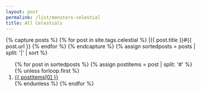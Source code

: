 ```yaml
---
layout: post
permalink: /list/monsters-celestial
title: All Celestials
---
```


{% capture posts %}
  {% for post in site.tags.celestial %}
    |{{ post.title }}#{{ post.url }}
  {% endfor %}
{% endcapture %}
{% assign sortedposts = posts | split: '|' | sort %}
<ol>
{% for post in sortedposts %}
{% assign postitems = post | split: '#' %}
{% unless forloop.first %}
  <li> <a href="{{ postitems[1] }}"> {{ postitems[0] }}</a></li>
{% endunless %}
{% endfor %}
</ol>
 
